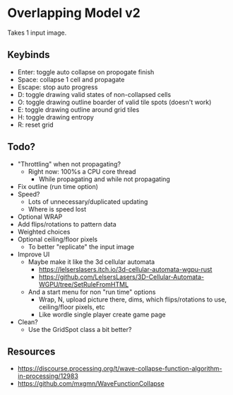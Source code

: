 # Overlapping Model v2

Takes 1 input image.

## Keybinds

- Enter: toggle auto collapse on propogate finish
- Space: collapse 1 cell and propagate
- Escape: stop auto progress
- D: toggle drawing valid states of non-collapsed cells
- O: toggle drawing outline boarder of valid tile spots (doesn't work)
- E: toggle drawing outline around grid tiles
- H: toggle drawing entropy
- R: reset grid

## Todo?

- "Throttling" when not propagating?
    - Right now: 100%s a CPU core thread
        - While propagating and while not propagating
- Fix outline (run time option)
- Speed?
    - Lots of unnecessary/duplicated updating
    - Where is speed lost
- Optional WRAP
- Add flips/rotations to pattern data
- Weighted choices
- Optional ceiling/floor pixels
    - To better "replicate" the input image
- Improve UI
    - Maybe make it like the 3d cellular automata
        - https://lelserslasers.itch.io/3d-cellular-automata-wgpu-rust
        - https://github.com/LelsersLasers/3D-Cellular-Automata-WGPU/tree/SetRuleFromHTML
    - And a start menu for non "run time" options
        - Wrap, N, upload picture there, dims, which flips/rotations to use, ceiling/floor pixels, etc
        - Like wordle single player create game page
- Clean?
    - Use the GridSpot class a bit better?
## Resources

- https://discourse.processing.org/t/wave-collapse-function-algorithm-in-processing/12983
- https://github.com/mxgmn/WaveFunctionCollapse
